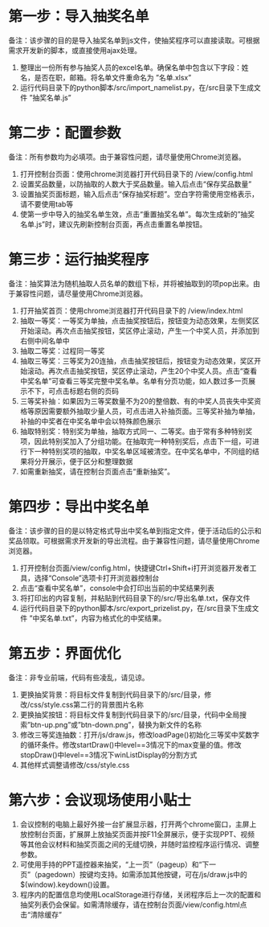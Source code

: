 # 第一步：导入抽奖名单
备注：该步骤的目的是导入抽奖名单到js文件，使抽奖程序可以直接读取。可根据需求开发新的脚本，或直接使用ajax处理。

1. 整理出一份所有参与抽奖人员的excel名单。确保名单中包含以下字段：姓名，是否在职，邮箱。将名单文件重命名为 ”名单.xlsx”
2. 运行代码目录下的python脚本/src/import_namelist.py，在/src目录下生成文件 ”抽奖名单.js”


# 第二步：配置参数
备注：所有参数均为必填项。由于兼容性问题，请尽量使用Chrome浏览器。

1. 打开控制台页面：使用chrome浏览器打开代码目录下的 /view/config.html
2. 设置奖品数量，以防抽取的人数大于奖品数量。输入后点击“保存奖品数量”
3. 设置抽奖页面标题，输入后点击“保存抽奖标题”。空白字符需使用空格表示，请不要使用tab等
4. 使第一步中导入的抽奖名单生效，点击“重置抽奖名单”。每次生成新的”抽奖名单.js”时，建议先刷新控制台页面，再点击重置名单按钮。


# 第三步：运行抽奖程序
备注：抽奖算法为随机抽取人员名单的数组下标，并将被抽取到的项pop出来。由于兼容性问题，请尽量使用Chrome浏览器。

1. 打开抽奖首页：使用chrome浏览器打开代码目录下的 /view/index.html
2. 抽取一等奖：一等奖为单抽，点击抽奖按钮后，按钮变为动态效果，左侧奖区开始滚动。再次点击抽奖按钮，奖区停止滚动，产生一个中奖人员，并添加到右侧中间名单中
3. 抽取二等奖：过程同一等奖
4. 抽取三等奖：三等奖为20连抽，点击抽奖按钮后，按钮变为动态效果，奖区开始滚动。再次点击抽奖按钮，奖区停止滚动，产生20个中奖人员。点击“查看中奖名单”可查看三等奖完整中奖名单。名单有分页功能，如人数过多一页展示不下，可点击标题右侧的页码
5. 三等奖补抽：如果因为三等奖数量不为20的整倍数、有的中奖人员丧失中奖资格等原因需要额外抽取少量人员，可点击进入补抽页面。三等奖补抽为单抽，补抽的中奖者在中奖名单中会以特殊颜色展示
6. 抽取特别奖：特别奖为单抽，抽取方式同一、二等奖。由于常有多种特别奖项，因此特别奖加入了分组功能。在抽取完一种特别奖后，点击下一组，可进行下一种特别奖项的抽取，中奖名单区域被清空。在中奖名单中，不同组的结果将分开展示，便于区分和整理数据
7. 如需重新抽奖，请在控制台页面点击“重新抽奖”。


# 第四步：导出中奖名单
备注：该步骤的目的是以特定格式导出中奖名单到指定文件，便于活动后的公示和奖品领取。可根据需求开发新的导出流程。由于兼容性问题，请尽量使用Chrome浏览器。

1.	打开控制台页面/view/config.html，快捷键Ctrl+Shift+i打开浏览器开发者工具，选择“Console”选项卡打开浏览器控制台
2.	点击“查看中奖名单”，console中会打印出当前的中奖结果列表
3.	将打印出的内容复制，并粘贴到代码目录下的/src/导出名单.txt，保存文件
4.	运行代码目录下的python脚本/src/export_prizelist.py，在/src目录下生成文件 ”中奖名单.txt”，内容为格式化的中奖结果。

# 第五步：界面优化
备注：非专业前端，代码有些凌乱，请见谅。

1. 更换抽奖背景：将目标文件复制到代码目录下的/src/目录，修改/css/style.css第二行的背景图片名称
2. 更换抽奖按钮：将目标文件复制到代码目录下的/src/目录，代码中全局搜索”btn-up.png”或”btn-down.png”，替换为新文件的名称
3. 修改三等奖连抽数：打开/js/draw.js，修改loadPage()初始化三等奖中奖数字的循环条件。修改startDraw()中level==3情况下的max变量的值。修改stopDraw()中level==3情况下winListDisplay的分割方式
4. 其他样式调整请修改/css/style.css

# 第六步：会议现场使用小贴士
1. 会议控制的电脑上最好外接一台扩展显示器，打开两个chrome窗口，主屏上放控制台页面，扩展屏上放抽奖页面并按F11全屏展示，便于实现PPT、视频等其他会议材料和抽奖页面之间的无缝切换，并随时监控程序运行情况、调整参数。
2. 可使用手持的PPT遥控器来抽奖，“上一页”（pageup）和“下一页”（pagedown）按键均支持。如需添加其他按键，可在/js/draw.js中的$(window).keydown()设置。
3. 程序内的配置信息均使用LocalStorage进行存储，关闭程序后上一次的配置和抽奖列表仍会保留。如需清除缓存，请在控制台页面/view/config.html点击“清除缓存”

